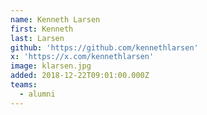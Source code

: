 ```yaml
---
name: Kenneth Larsen
first: Kenneth
last: Larsen
github: 'https://github.com/kennethlarsen'
x: 'https://x.com/kennethlarsen'
image: klarsen.jpg
added: 2018-12-22T09:01:00.000Z
teams:
  - alumni
---
```

